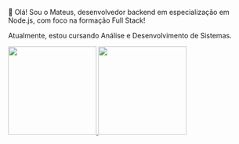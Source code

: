 👋 Olá! Sou o Mateus, desenvolvedor backend em especialização em Node.js, com foco na formação Full Stack!

Atualmente, estou cursando Análise e Desenvolvimento de Sistemas.

<div>
  <a href="https://github.com/tetbatista">
    <img loading="lazy" height="180em" src="https://github-readme-stats.vercel.app/api/top-langs/?username=tetbatista&layout=compact&langs_count=7&theme=dracula"/>
    <img loading="lazy" height="180em" src="https://github-readme-stats.vercel.app/api?username=tetbatista&show_icons=true&theme=dracula&count_private=true&cache_seconds=1800"/>
  </a>
</div>

<!--
**tetbatista/tetbatista** is a ✨ _special_ ✨ repository because its `README.md` (this file) appears on your GitHub profile.

Here are some ideas to get you started:

- 🔭 I’m currently working on ...
- 🌱 I’m currently learning ...
- 👯 I’m looking to collaborate on ...
- 🤔 I’m looking for help with ...
- 💬 Ask me about ...
- 📫 How to reach me: ...
- 😄 Pronouns: ...
- ⚡ Fun fact: ...
-->
